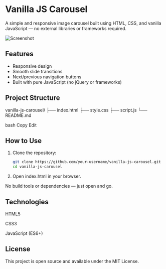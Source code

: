 # Vanilla JS Carousel

A simple and responsive image carousel built using HTML, CSS, and vanilla JavaScript — no external libraries or frameworks required.

![Screenshot](https://picsum.photos/seed/carousel/600/300)

## Features

- Responsive design
- Smooth slide transitions
- Next/previous navigation buttons
- Built with pure JavaScript (no jQuery or frameworks)

## Project Structure

vanilla-js-carousel/
├── index.html
├── style.css
├── script.js
└── README.md

bash
Copy
Edit

## How to Use

1. Clone the repository:
   ```bash
   git clone https://github.com/your-username/vanilla-js-carousel.git
   cd vanilla-js-carousel
2. Open index.html in your browser.

No build tools or dependencies — just open and go.

## Technologies
HTML5

CSS3

JavaScript (ES6+)


## License
This project is open source and available under the MIT License.
